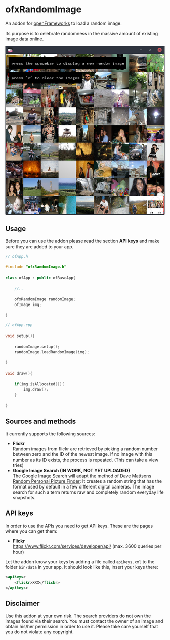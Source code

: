 # ofxRandomImage

An addon for [openFrameworks](https://github.com/openframeworks/openFrameworks) to load a random image.

Its purpose is to celebrate randomness in the massive amount of existing image data online.

![Screenshot of ofxRandomImage example app](example/example-flickr.png)

## Usage
Before you can use the addon please read the section **API keys** and make sure they are added to your app.
```c++
// ofApp.h

#include "ofxRandomImage.h"

class ofApp : public ofBaseApp{

	//..

	ofxRandomImage randomImage;
	ofImage img;

}
```

```c++
// ofApp.cpp

void setup(){

	randomImage.setup();
	randomImage.loadRandomImage(img);

}

void draw(){

	if(img.isAllocated()){
		img.draw();
	}

}
```

## Sources and methods

It currently supports the following sources:
* **Flickr** <br> Random images from flickr are retrieved by picking a random number between zero and the ID of the newest image. If no image with this number as its ID exists, the process is repeated. (This can take a view tries)
* **Google Image Search (IN WORK, NOT YET UPLOADED)**<br>The Google Image Search will adapt the method of Dave Mattsons [Random Personal Picture Finder](http://www.diddly.com/random/random.html): It creates a random string that has the format used by default in a few different digital cameras. The image search for such a term returns raw and completely random everyday life snapshots.

## API keys
In order to use the APIs you need to get API keys. These are the pages where you can get them:
* **Flickr**<br>https://www.flickr.com/services/developer/api/ (max. 3600 queries per hour)

Let the addon know your keys by adding a file called `apikeys.xml` to the folder `bin/data` in your app. It should look like this, insert your keys there:
```xml
<apikeys>
	<flickr>XXX</flickr>
</apikeys>
```

## Disclaimer

Use this addon at your own risk. The search providers do not own the images found via their search. You must contact the owner of an image and obtain his/her permission in order to use it. Please take care yourself that you do not violate any copyright.
